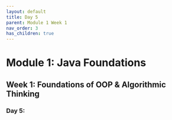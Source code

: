 ```yaml
---
layout: default
title: Day 5
parent: Module 1 Week 1
nav_order: 3
has_children: true
---
```


# Module 1: Java Foundations
## Week 1: Foundations of OOP & Algorithmic Thinking
### Day 5: 